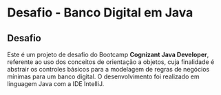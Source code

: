 # Desafio - Banco Digital em Java
## Desafio
Este é um projeto de desafio do Bootcamp **Cognizant Java Developer**, referente ao uso dos conceitos de orientação a objetos, cuja finalidade é abstrair os controles básicos para a modelagem de regras de negócios mínimas para um banco digital.
O desenvolvimento foi realizado em linguagem Java com a IDE IntelliJ.